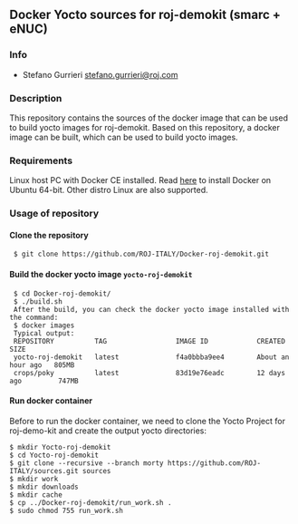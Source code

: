 ## Docker Yocto sources for roj-demokit (smarc + eNUC)


### Info
* Stefano Gurrieri <stefano.gurrieri@roj.com>


### Description
This repository contains the sources of the docker image that can be used to build yocto images for roj-demokit. Based on this repository, a docker image can be built, which can be used to build yocto images.


### Requirements
Linux host PC with Docker CE installed.
Read [here](https://docs.docker.com/v17.09/engine/installation/linux/docker-ce/ubuntu/) to install Docker on Ubuntu 64-bit. Other distro Linux are also supported.


### Usage of repository
#### Clone the repository
     $ git clone https://github.com/ROJ-ITALY/Docker-roj-demokit.git
#### Build the docker yocto image `yocto-roj-demokit`
     $ cd Docker-roj-demokit/
     $ ./build.sh
     After the build, you can check the docker yocto image installed with the command:
     $ docker images
     Typical output:
     REPOSITORY          TAG                 IMAGE ID            CREATED             SIZE
     yocto-roj-demokit   latest              f4a0bbba9ee4        About an hour ago   805MB
     crops/poky          latest              83d19e76eadc        12 days ago         747MB
#### Run docker container
Before to run the docker container, we need to clone the Yocto Project for roj-demo-kit and create the output yocto directories:

    $ mkdir Yocto-roj-demokit
    $ cd Yocto-roj-demokit
    $ git clone --recursive --branch morty https://github.com/ROJ-ITALY/sources.git sources
    $ mkdir work
    $ mkdir downloads
    $ mkdir cache
    $ cp ../Docker-roj-demokit/run_work.sh .
    $ sudo chmod 755 run_work.sh
    
